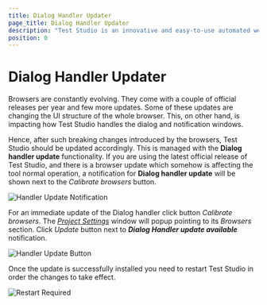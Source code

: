 ```yaml
---
title: Dialog Handler Updater
page_title: Dialog Handler Updater
description: "Test Studio is an innovative and easy-to-use automated web, WPF and load testing solution. Test Studio tests support essential technologies like ASP.NET AJAX, Silverlight, PHP and MVC. HTML5, Testing framework, functional testing, performance testing, load testing, exploratory testing, manual testing."
position: 0
---
```

# Dialog Handler Updater

Browsers are constantly evolving. They come with a couple of official releases per year and few more updates. Some of these updates are changing the UI structure of the whole browser. This, on other hand, is impacting how Test Studio handles the dialog and notification windows.

Hence, after such breaking changes introduced by the browsers, Test Studio should be updated accordingly. This is managed with the __Dialog handler update__ functionality. If you are using the latest official release of Test Studio, and there is a browser update which somehow is affecting the tool normal operation, a notification for __Dialog handler update__ will  be shown next to the _Calibrate browsers_ button.

![Handler Update Notification][1]

For an immediate update of the Dialog handler click button _Calibrate browsers_. The <a href="/features/project-settings/overview" target="_blank">_Project Settings_</a> window will popup pointing to its _Browsers_ section. Click _Update_ button next to ___Dialog Handler update available___ notification.

![Handler Update Button][2]

Once the update is successfully installed you need to restart Test Studio in order the changes to take effect.

![Restart Required][3]

[1]: /img/features/dialogs-and-popups/dialog-handler-updater/fig1.png
[2]: /img/features/dialogs-and-popups/dialog-handler-updater/fig2.png
[3]: /img/features/dialogs-and-popups/dialog-handler-updater/fig3.png